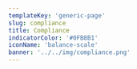 ```yaml
---
templateKey: 'generic-page'
slug: compliance
title: Compliance
indicatorColor: '#0FB8B1'
iconName: 'balance-scale'
banner: '../../img/compliance.png'
---
```

